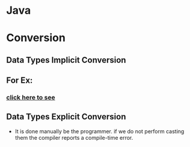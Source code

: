 # Java 
# Conversion

## Data Types Implicit Conversion

## For Ex:
### [click here to see](http://127.0.0.1:5500/notes/DataTypesImplicitConversion.html)

## Data Types Explicit Conversion
- It is done manually be the programmer. if we do not perform casting them the compiler reports a compile-time error.

